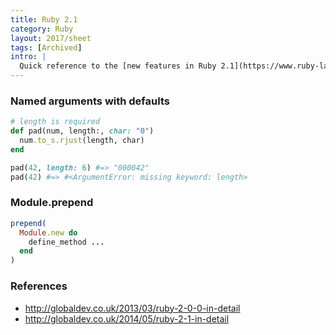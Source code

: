 ```yaml
---
title: Ruby 2.1
category: Ruby
layout: 2017/sheet
tags: [Archived]
intro: |
  Quick reference to the [new features in Ruby 2.1](https://www.ruby-lang.org/).
---
```


### Named arguments with defaults

```ruby
# length is required
def pad(num, length:, char: "0")
  num.to_s.rjust(length, char)
end
```

```ruby
pad(42, length: 6) #=> "000042"
pad(42) #=> #<ArgumentError: missing keyword: length>
```

### Module.prepend

```ruby
prepend(
  Module.new do
    define_method ...
  end
)
```

### References

- http://globaldev.co.uk/2013/03/ruby-2-0-0-in-detail
- http://globaldev.co.uk/2014/05/ruby-2-1-in-detail
